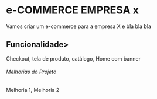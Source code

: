 # e-COMMERCE EMPRESA x

Vamos criar um e-commerce para a empresa X e bla bla bla

## Funcionalidade>

Checkout, tela de produto, catálogo, Home com banner

###### Melhorias do Projeto

Melhoria 1, Melhoria 2
